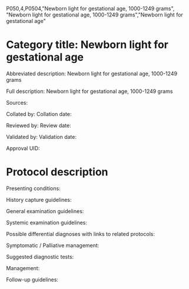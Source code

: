 P050,4,P0504,"Newborn light for gestational age, 1000-1249 grams", "Newborn light for gestational age, 1000-1249 grams","Newborn light for gestational age"
# Category title: Newborn light for gestational age

Abbreviated description: Newborn light for gestational age, 1000-1249 grams

Full description: Newborn light for gestational age, 1000-1249 grams

Sources:

Collated by:
Collation date:

Reviewed by:
Review date:

Validated by:
Validation date:

Approval UID:

# Protocol description

Presenting conditions:

History capture guidelines:

General examination guidelines:

Systemic examination guidelines:

Possible differential diagnoses with links to related protocols:

Symptomatic / Palliative management:

Suggested diagnostic tests:

Management:

Follow-up guidelines:

